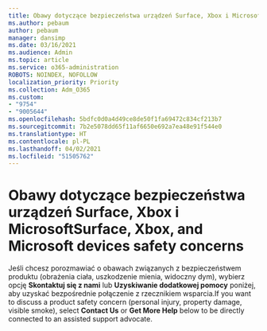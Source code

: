 ```yaml
---
title: Obawy dotyczące bezpieczeństwa urządzeń Surface, Xbox i Microsoft
ms.author: pebaum
author: pebaum
manager: dansimp
ms.date: 03/16/2021
ms.audience: Admin
ms.topic: article
ms.service: o365-administration
ROBOTS: NOINDEX, NOFOLLOW
localization_priority: Priority
ms.collection: Adm_O365
ms.custom:
- "9754"
- "9005644"
ms.openlocfilehash: 5bdfc0d0a4d49ce8de50f1fa69472c834cf213b7
ms.sourcegitcommit: 7b2e5078dd65f11af6650e692a7ea48e91f544e0
ms.translationtype: HT
ms.contentlocale: pl-PL
ms.lasthandoff: 04/02/2021
ms.locfileid: "51505762"
---
```

# <a name="surface-xbox-and-microsoft-devices-safety-concerns"></a><span data-ttu-id="b1cb7-102">Obawy dotyczące bezpieczeństwa urządzeń Surface, Xbox i Microsoft</span><span class="sxs-lookup"><span data-stu-id="b1cb7-102">Surface, Xbox, and Microsoft devices safety concerns</span></span>

<span data-ttu-id="b1cb7-103">Jeśli chcesz porozmawiać o obawach związanych z bezpieczeństwem produktu (obrażenia ciała, uszkodzenie mienia, widoczny dym), wybierz opcję **Skontaktuj się z nami** lub **Uzyskiwanie dodatkowej pomocy** poniżej, aby uzyskać bezpośrednie połączenie z rzecznikiem wsparcia.</span><span class="sxs-lookup"><span data-stu-id="b1cb7-103">If you want to discuss a product safety concern (personal injury, property damage, visible smoke), select **Contact Us** or **Get More Help** below to be directly connected to an assisted support advocate.</span></span>